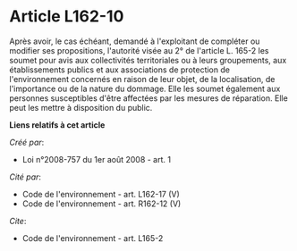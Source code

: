 # Article L162-10

Après avoir, le cas échéant, demandé à l'exploitant de compléter ou modifier ses propositions, l'autorité visée au 2° de
l'article L. 165-2 les soumet pour avis aux collectivités territoriales ou à leurs groupements, aux établissements publics et
aux associations de protection de l'environnement concernés en raison de leur objet, de la localisation, de l'importance ou
de la nature du dommage. Elle les soumet également aux personnes susceptibles d'être affectées par les mesures de réparation.
Elle peut les mettre à disposition du public.

**Liens relatifs à cet article**

_Créé par_:

  - Loi n°2008-757 du 1er août 2008 - art. 1

_Cité par_:

  - Code de l'environnement - art. L162-17 (V)
  - Code de l'environnement - art. R162-12 (V)

_Cite_:

  - Code de l'environnement - art. L165-2
